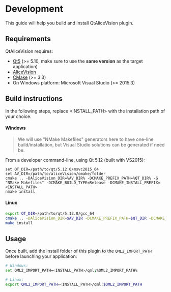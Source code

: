 # Development
This guide will help you build and install QtAliceVision plugin.

## Requirements
QtAliceVision requires:
* [Qt5](https://www.qt.io/) (>= 5.10, make sure to use the **same version** as the target application)
* [AliceVision](https://github.com/aliceVision/AliceVision)
* [CMake](https://cmake.org/) (>= 3.3)
* On Windows platform: Microsoft Visual Studio (>= 2015.3)


## Build instructions

In the following steps, replace <INSTALL_PATH> with the installation path of your choice.


#### Windows
> We will use "NMake Makefiles" generators here to have one-line build/installation,
but Visual Studio solutions can be generated if need be.

From a developer command-line, using Qt 5.12 (built with VS2015):
```
set QT_DIR=/path/to/qt/5.12.0/msvc2015_64
set AV_DIR=/path/to/aliceVision/cmake/folder
cmake .. -DAliceVision_DIR=%AV_DIR% -DCMAKE_PREFIX_PATH=%QT_DIR% -G "NMake Makefiles" -DCMAKE_BUILD_TYPE=Release -DCMAKE_INSTALL_PREFIX=<INSTALL_PATH> 
nmake install
```

#### Linux

```bash
export QT_DIR=/path/to/qt/5.12.0/gcc_64
cmake .. -DAliceVision_DIR=$AV_DIR -DCMAKE_PREFIX_PATH=$QT_DIR -DCMAKE_INSTALL_PREFIX=<INSTALL_PATH> -DCMAKE_BUILD_TYPE=Release
make install
```

## Usage
Once built, add the install folder of this plugin to the `QML2_IMPORT_PATH` before launching your application:

```bash
# Windows:
set QML2_IMPORT_PATH=<INSTALL_PATH>/qml;%QML2_IMPORT_PATH%

# Linux:
export QML2_IMPORT_PATH=<INSTALL_PATH>/qml:$QML2_IMPORT_PATH
```
